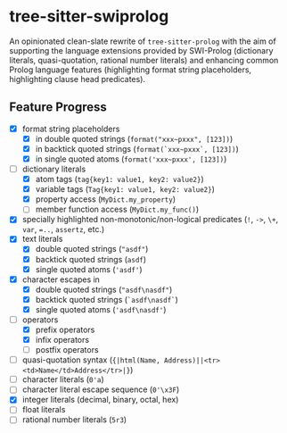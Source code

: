 # tree-sitter-swiprolog
An opinionated clean-slate rewrite of `tree-sitter-prolog` with the aim of supporting the language extensions provided by SWI-Prolog (dictionary literals, quasi-quotation, rational number literals) and enhancing common Prolog language features (highlighting format string placeholders, highlighting clause head predicates).

## Feature Progress
- [X] format string placeholders
    - [X] in double quoted strings (`format("xxx~pxxx", [123])`)
    - [X] in backtick quoted strings (``format(`xxx~pxxx`, [123])``)
    - [X] in single quoted atoms (`format('xxx~pxxx', [123])`)
- [ ] dictionary literals
    - [X] atom tags (`tag{key1: value1, key2: value2}`)
    - [X] variable tags (`Tag{key1: value1, key2: value2}`)
    - [X] property access (`MyDict.my_property`)
    - [ ] member function access (`MyDict.my_func()`)
- [X] specially highlighted non-monotonic/non-logical predicates (`!`, `->`, 
     `\+`, `var`, `=..`, `assertz`, etc.)
- [X] text literals
    - [X] double quoted strings (`"asdf"`)
    - [X] backtick quoted strings (``asdf``)
    - [X] single quoted atoms (`'asdf'`)
- [X] character escapes in
    - [X] double quoted strings (`"asdf\nasdf"`)
    - [X] backtick quoted strings (`` `asdf\nasdf` ``)
    - [X] single quoted atoms (`'asdf\nasdf'`)
- [ ] operators
    - [X] prefix operators
    - [X] infix operators
    - [ ] postfix operators
- [ ] quasi-quotation syntax (`{|html(Name, Address)||<tr><td>Name</td>Address</tr>|}`)
- [ ] character literals (`0'a`)
- [ ] character literal escape sequence (`0'\x3F`)
- [X] integer literals (decimal, binary, octal, hex)
- [ ] float literals
- [ ] rational number literals (`5r3`)
